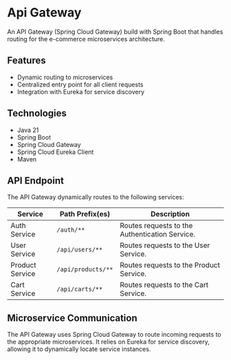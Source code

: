 # Api Gateway

An API Gateway (Spring Cloud Gateway) build with Spring Boot that handles routing for the e-commerce microservices architecture. 

## Features
- Dynamic routing to microservices
- Centralized entry point for all client requests
- Integration with Eureka for service discovery

## Technologies
- Java 21
- Spring Boot
- Spring Cloud Gateway
- Spring Cloud Eureka Client
- Maven

## API Endpoint
The API Gateway dynamically routes to the following services:

| Service         | Path Prefix(es)     | Description                              |
|-----------------|---------------------|------------------------------------------|
| Auth Service    | `/auth/**`          | Routes requests to the Authentication Service. |
| User Service    | `/api/users/**`     | Routes requests to the User Service.     |
| Product Service | `/api/products/**`  | Routes requests to the Product Service.  |
| Cart Service    | `/api/carts/**`     | Routes requests to the Cart Service.     |


## Microservice Communication
The API Gateway uses Spring Cloud Gateway to route incoming requests to the appropriate microservices.  It relies on Eureka for service discovery, allowing it to dynamically locate service instances.